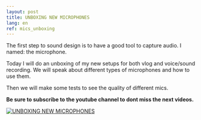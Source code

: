 ```yaml
---
layout: post
title: UNBOXING NEW MICROPHONES
lang: en
ref: mics_unboxing
---
```


The first step to sound design is to have a good tool to capture audio. I named: the microphone. 

Today I will do an unboxing of my new setups for both vlog and voice/sound recording. We will speak about different types of microphones and how to use them. 

Then we will make some tests to see the quality of different mics.

**Be sure to subscribe to the youtube channel to dont miss the next videos.**

[![UNBOXING NEW MICROPHONES](https://imgur.com/VPbPoh2.png)](https://www.patreon.com/posts/45278643 "UUNBOXING NEW MICROPHONES")